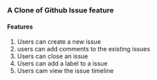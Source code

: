 ### A Clone of Github Issue feature
#### Features

1. Users can create a new issue
2. users can add comments to the existing issues
3. Users can close an issue
4. Users can add a label to a issue
5.  Users cam view the issue timeline
